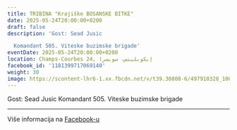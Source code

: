 ```yaml
---
title: TRIBINA "Krajiške BOSANSKE BITKE"
date: 2025-05-24T20:00:00+0200
draft: false
description: 'Gost: Sead Jusic

  Komandant 505. Viteske buzimske brigade'
eventDate: 2025-05-24T20:00:00+0200
location: Champs-Courbes 24, ‏إيكوبلينس‏، ‏سويسرا‏
facebook_id: '1181399717069140'
weight: 30
image: https://scontent-lhr6-1.xx.fbcdn.net/v/t39.30808-6/497910328_1007825038144762_7375653666811415510_n.jpg?_nc_cat=110&ccb=1-7&_nc_sid=9e60e4&_nc_ohc=tqZPSrdWYloQ7kNvwFN4oX7&_nc_oc=AdmOEwu9ZIpOjpYD84TJN8SEkY6NRtBGf8GRB46cvRlhQIAH5IPU2E3iXsTO_RiWwPk&_nc_zt=23&_nc_ht=scontent-lhr6-1.xx&edm=ABTKTjYEAAAA&_nc_gid=RLDLjn2tqCpdgaw52d0Gkg&oh=00_AfazIwoUDkDLlXXAPD65Y1deEKBpz0QjuA8eJB7hOnbpPg&oe=68C6A9AF
---
```


Gost: Sead Jusic
Komandant 505. Viteske buzimske brigade

---

Više informacija na [Facebook-u](https://facebook.com/events/1181399717069140)